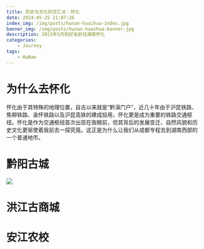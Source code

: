 ```yaml
---
title: 历史与文化的交汇点：怀化
date: 2024-05-25 21:07:26
index_img: /img/posts/hunan-huaihua-index.jpg
banner_img: /img/posts/hunan-huaihua-banner.jpg
description: 2023年5月和好友前往湖南怀化
categories:
    - Journey
tags:
    - HuNan
---
```




# 为什么去怀化
怀化由于其特殊的地理位置，自古以来就是“黔滇门户”，近几十年由于沪昆铁路、焦柳铁路、渝怀铁路以及沪昆高铁的建成投用，怀化更是成为重要的铁路交通枢纽。怀化是作为交通枢纽首次出现在我眼前，但其背后的发展变迁、自然风貌和历史文化更驱使着我前去一探究竟。这正是为什么让我们从成都专程去到湖南西部的一个普通地市。

# 黔阳古城

![](/01.jpg)

# 洪江古商城

# 安江农校
